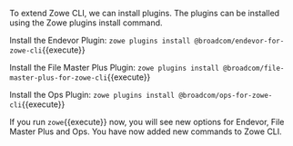 To extend Zowe CLI, we can install plugins.  The plugins can be installed using the Zowe plugins install command.  

Install the Endevor Plugin:
`zowe plugins install @broadcom/endevor-for-zowe-cli`{{execute}}

Install the File Master Plus Plugin:
`zowe plugins install @broadcom/file-master-plus-for-zowe-cli`{{execute}}

Install the Ops Plugin:
`zowe plugins install @broadcom/ops-for-zowe-cli`{{execute}}

If you run `zowe`{{execute}} now, you will see new options for Endevor, File Master Plus and Ops.  You have now added new commands to Zowe CLI.